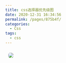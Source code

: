 ```yaml
---
title: css选择器优先级图
date: 2020-12-31 16:34:56
permalink: /pages/875b4f/
categories:
  - Css
tags:
  - css
---
```


<img src="https://cdn.jsdelivr.net/gh/xiaojun996/CDN/images/css/css-selector.png" style="margin: 10px; border-radius: 5px;" />

<!-- more -->
